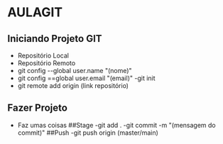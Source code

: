 # AULAGIT
## Iniciando Projeto GIT
- Repositório Local
- Repositório Remoto
- git config --global user.name "(nome)"
- git config ==global user.email "(email)"
-git init
- git remote add origin (link repositório)
## Fazer Projeto
- Faz umas coisas 
##Stage
-git add .
-git commit -m "(mensagem do commit)"
##Push
-git push origin (master/main)
